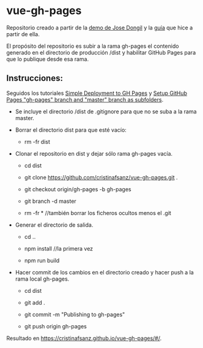 # vue-gh-pages

Repositorio creado a partir de la [demo de Jose Dongil](https://github.com/jdonsan/charla-aprendiendo-vuejs) y la [guía](https://github.com/cristinafsanz/vuejs-primeros-pasos) que hice a partir de ella.

El propósito del repositorio es subir a la rama gh-pages el contenido generado en el directorio de producción /dist y habilitar GitHub Pages para que lo publique desde esa rama.

## Instrucciones:

Seguidos los tutoriales [Simple Deployment to GH Pages](https://discourse.gohugo.io/t/simple-deployment-to-gh-pages/5003) y [Setup GitHub Pages "gh-pages" branch and "master" branch as subfolders](https://gist.github.com/chrisjacob/833223/ee7cfb6413262754c79840c28b4202d461154658).

- Se incluye el directorio /dist de .gitignore para que no se suba a la rama master.

- Borrar el directorio dist para que esté vacío:

	- rm -fr dist

- Clonar el repositorio en dist y dejar sólo rama gh-pages vacía.

	- cd dist

	- git clone https://github.com/cristinafsanz/vue-gh-pages.git .

	- git checkout origin/gh-pages -b gh-pages

	- git branch -d master

	- rm -fr * //también borrar los ficheros ocultos menos el .git

- Generar el directorio de salida.

	- cd ..

	- npm install //la primera vez

	- npm run build

- Hacer commit de los cambios en el directorio creado y hacer push a la rama local gh-pages.

	- cd dist

	- git add .

	- git commit -m "Publishing to gh-pages"

	- git push origin gh-pages

Resultado en https://cristinafsanz.github.io/vue-gh-pages/#/.


